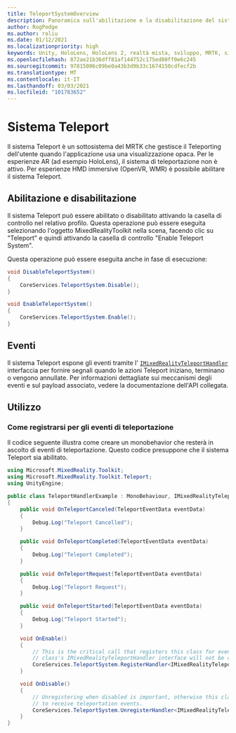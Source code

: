 ```yaml
---
title: TeleportSystemOverview
description: Panoramica sull'abilitazione e la disabilitazione del sistema Teleport in MRTK
author: RogPodge
ms.author: roliu
ms.date: 01/12/2021
ms.localizationpriority: high
keywords: Unity, HoloLens, HoloLens 2, realtà mista, sviluppo, MRTK, sistema Teleport,
ms.openlocfilehash: 872ae21b36dff81af144752c175ed80ff0e6c245
ms.sourcegitcommit: 97815006c09be0a43b3d9b33c1674150cdfecf2b
ms.translationtype: MT
ms.contentlocale: it-IT
ms.lasthandoff: 03/03/2021
ms.locfileid: "101783652"
---
```

# <a name="teleport-system"></a>Sistema Teleport

Il sistema Teleport è un sottosistema del MRTK che gestisce il Teleporting dell'utente quando l'applicazione usa una visualizzazione opaca. Per le esperienze AR (ad esempio HoloLens), il sistema di teleportazione non è attivo. Per esperienze HMD immersive (OpenVR, WMR) è possibile abilitare il sistema Teleport.

## <a name="enabling-and-disabling"></a>Abilitazione e disabilitazione

Il sistema Teleport può essere abilitato o disabilitato attivando la casella di controllo nel relativo profilo.
Questa operazione può essere eseguita selezionando l'oggetto MixedRealityToolkit nella scena, facendo clic su "Teleport" e quindi attivando la casella di controllo "Enable Teleport System".

Questa operazione può essere eseguita anche in fase di esecuzione:

```c#
void DisableTeleportSystem()
{
    CoreServices.TeleportSystem.Disable();
}

void EnableTeleportSystem()
{
    CoreServices.TeleportSystem.Enable();
}
```

## <a name="events"></a>Eventi

Il sistema Teleport espone gli eventi tramite l' [`IMixedRealityTeleportHandler`](xref:Microsoft.MixedReality.Toolkit.Teleport.IMixedRealityTeleportHandler) interfaccia per fornire segnali quando le azioni Teleport iniziano, terminano o vengono annullate.
Per informazioni dettagliate sui meccanismi degli eventi e sul payload associato, vedere la documentazione dell'API collegata.

## <a name="usage"></a>Utilizzo

### <a name="how-to-register-for-teleportation-events"></a>Come registrarsi per gli eventi di teleportazione

Il codice seguente illustra come creare un monobehavior che resterà in ascolto di eventi di teleportazione. Questo codice presuppone che il sistema Teleport sia abilitato.

```c#
using Microsoft.MixedReality.Toolkit;
using Microsoft.MixedReality.Toolkit.Teleport;
using UnityEngine;

public class TeleportHandlerExample : MonoBehaviour, IMixedRealityTeleportHandler
{
    public void OnTeleportCanceled(TeleportEventData eventData)
    {
        Debug.Log("Teleport Cancelled");
    }

    public void OnTeleportCompleted(TeleportEventData eventData)
    {
        Debug.Log("Teleport Completed");
    }

    public void OnTeleportRequest(TeleportEventData eventData)
    {
        Debug.Log("Teleport Request");
    }

    public void OnTeleportStarted(TeleportEventData eventData)
    {
        Debug.Log("Teleport Started");
    }

    void OnEnable()
    {
        // This is the critical call that registers this class for events. Without this
        // class's IMixedRealityTeleportHandler interface will not be called.
        CoreServices.TeleportSystem.RegisterHandler<IMixedRealityTeleportHandler>(this);
    }

    void OnDisable()
    {
        // Unregistering when disabled is important, otherwise this class will continue
        // to receive teleportation events.
        CoreServices.TeleportSystem.UnregisterHandler<IMixedRealityTeleportHandler>(this);
    }
}
```
